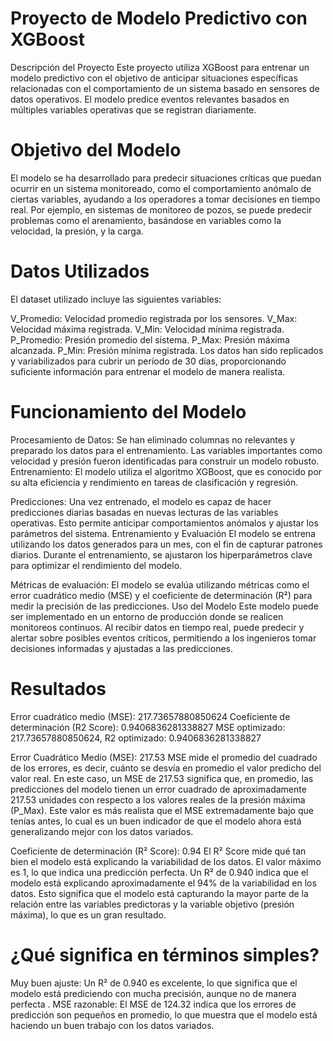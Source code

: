# Proyecto de Modelo Predictivo con XGBoost
Descripción del Proyecto
Este proyecto utiliza XGBoost para entrenar un modelo predictivo con el objetivo de anticipar situaciones específicas relacionadas con el comportamiento de un sistema basado en sensores de datos operativos. El modelo predice eventos relevantes basados en múltiples variables operativas que se registran diariamente.

# Objetivo del Modelo
El modelo se ha desarrollado para predecir situaciones críticas que puedan ocurrir en un sistema monitoreado, como el comportamiento anómalo de ciertas variables, ayudando a los operadores a tomar decisiones en tiempo real. Por ejemplo, en sistemas de monitoreo de pozos, se puede predecir problemas como el arenamiento, basándose en variables como la velocidad, la presión, y la carga.

# Datos Utilizados
El dataset utilizado incluye las siguientes variables:

V_Promedio: Velocidad promedio registrada por los sensores.
V_Max: Velocidad máxima registrada.
V_Min: Velocidad mínima registrada.
P_Promedio: Presión promedio del sistema.
P_Max: Presión máxima alcanzada.
P_Min: Presión mínima registrada.
Los datos han sido replicados y variabilizados para cubrir un período de 30 días, proporcionando suficiente información para entrenar el modelo de manera realista.

# Funcionamiento del Modelo
Procesamiento de Datos: Se han eliminado columnas no relevantes y preparado los datos para el entrenamiento. Las variables importantes como velocidad y presión fueron identificadas para construir un modelo robusto.
Entrenamiento: El modelo utiliza el algoritmo XGBoost, que es conocido por su alta eficiencia y rendimiento en tareas de clasificación y regresión.

Predicciones: Una vez entrenado, el modelo es capaz de hacer predicciones diarias basadas en nuevas lecturas de las variables operativas. Esto permite anticipar comportamientos anómalos y ajustar los parámetros del sistema.
Entrenamiento y Evaluación
El modelo se entrena utilizando los datos generados para un mes, con el fin de capturar patrones diarios. Durante el entrenamiento, se ajustaron los hiperparámetros clave para optimizar el rendimiento del modelo.

Métricas de evaluación: El modelo se evalúa utilizando métricas como el error cuadrático medio (MSE) y el coeficiente de determinación (R²) para medir la precisión de las predicciones.
Uso del Modelo
Este modelo puede ser implementado en un entorno de producción donde se realicen monitoreos continuos. Al recibir datos en tiempo real, puede predecir y alertar sobre posibles eventos críticos, permitiendo a los ingenieros tomar decisiones informadas y ajustadas a las predicciones.

# Resultados
Error cuadrático medio (MSE): 217.73657880850624
Coeficiente de determinación (R2 Score): 0.9406836281338827
MSE optimizado: 217.73657880850624, R2 optimizado: 0.9406836281338827

Error Cuadrático Medio (MSE): 217.53
MSE mide el promedio del cuadrado de los errores, es decir, cuánto se desvía en promedio el valor predicho del valor real.
En este caso, un MSE de 217.53 significa que, en promedio, las predicciones del modelo tienen un error cuadrado de aproximadamente 217.53 unidades con respecto a los valores reales de la presión máxima (P_Max).
Este valor es más realista que el MSE extremadamente bajo que tenías antes, lo cual es un buen indicador de que el modelo ahora está generalizando mejor con los datos variados.

Coeficiente de determinación (R² Score): 0.94
El R² Score mide qué tan bien el modelo está explicando la variabilidad de los datos. El valor máximo es 1, lo que indica una predicción perfecta.
Un R² de 0.940 indica que el modelo está explicando aproximadamente el 94% de la variabilidad en los datos. Esto significa que el modelo está capturando la mayor parte de la relación entre las variables predictoras y la variable objetivo (presión máxima), lo que es un gran resultado.

#  ¿Qué significa en términos simples?
Muy buen ajuste: Un R² de 0.940 es excelente, lo que significa que el modelo está prediciendo con mucha precisión, aunque no de manera perfecta .
MSE razonable: El MSE de 124.32 indica que los errores de predicción son pequeños en promedio, lo que muestra que el modelo está haciendo un buen trabajo con los datos variados.